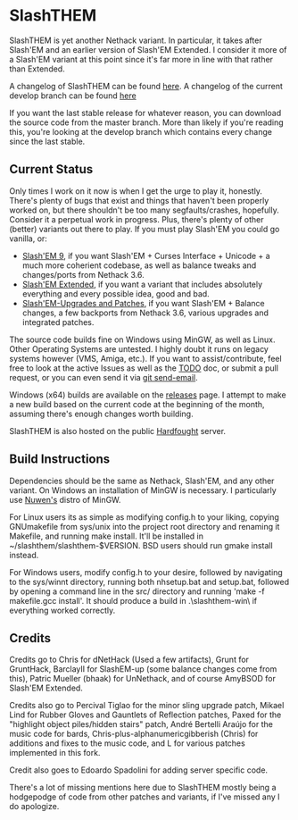 SlashTHEM
=====================

SlashTHEM is yet another Nethack variant.  In particular, it takes after Slash'EM and an earlier version of Slash'EM Extended.  I consider it more of a Slash'EM variant at this point since it's far more in line with that rather than Extended.

A changelog of SlashTHEM can be found [here](CHANGELOG.md).  A changelog of the current develop branch can be found [here](CHANGELOG-NG.md)

If you want the last stable release for whatever reason, you can download the source code from the master branch.  More than likely if you're reading this, you're looking at the develop branch which contains every change since the last stable.

Current Status
--------------

Only times I work on it now is when I get the urge to play it, honestly.  There's plenty of bugs that exist and things that haven't been properly worked on, but there shouldn't be too many segfaults/crashes, hopefully.  Consider it a perpetual work in progress. Plus, there's plenty of other (better) variants out there to play.  If you must play Slash'EM you could go vanilla, or:

- [Slash'EM 9](https://github.com/moon-chilled/slashem9), if you want Slash'EM + Curses Interface + Unicode + a much more coherient codebase, as well as balance tweaks and changes/ports from Nethack 3.6.
- [Slash'EM Extended](https://github.com/SLASHEM-Extended/SLASHEM-Extended), if you want a variant that includes absolutely everything and every possible idea, good and bad.
- [Slash'EM-Upgrades and Patches](https://github.com/BarclayII/slashem-up/tree/develop), if you want Slash'EM + Balance changes, a few backports from Nethack 3.6, various upgrades and integrated patches.

The source code builds fine on Windows using MinGW, as well as Linux.  Other Operating Systems are untested.  I highly doubt it runs on legacy systems however (VMS, Amiga, etc.).  If you want to assist/contribute, feel free to look at the active Issues as well as the [TODO](TODO.md) doc, or submit a pull request, or you can even send it via [git send-email](https://git-send-email.io/).

Windows (x64) builds are available on the [releases](https://github.com/Soviet5lo/SlashTHEM/releases) page.  I attempt to make a new build based on the current code at the beginning of the month, assuming there's enough changes worth building.

SlashTHEM is also hosted on the public [Hardfought](https://www.hardfought.org/nethack/) server.

Build Instructions
------------

Dependencies should be the same as Nethack, Slash'EM, and any other variant.  On Windows an installation of MinGW is necessary.  I particularly use [Nuwen's](https://nuwen.net/mingw.html) distro of MinGW.

For Linux users its as simple as modifying config.h to your liking, copying GNUmakefile from sys/unix into the project root directory and renaming it Makefile, and running make install.  It'll be installed in ~/slashthem/slashthem-$VERSION.  BSD users should run gmake install instead.

For Windows users, modify config.h to your desire, followed by navigating to the sys/winnt directory, running both nhsetup.bat and setup.bat, followed by opening a command line in the src/ directory and running 'make -f makefile.gcc install'.  It should produce a build in .\slashthem-win\ if everything worked correctly.

Credits
-------
Credits go to Chris for dNetHack (Used a few artifacts), Grunt for GruntHack, BarclayII for SlashEM-up (some balance changes come from this), Patric Mueller (bhaak) for UnNethack, and of course AmyBSOD for Slash'EM Extended.

Credits also go to Percival Tiglao for the minor sling upgrade patch, Mikael Lind for Rubber Gloves and Gauntlets of Reflection patches, Paxed for the "highlight object piles/hidden stairs" patch, André Bertelli Araújo for the music code for bards, Chris-plus-alphanumericgibberish (Chris) for additions and fixes to the music code, and L for various patches implemented in this fork.

Credit also goes to Edoardo Spadolini for adding server specific code.

There's a lot of missing mentions here due to SlashTHEM mostly being a hodgepodge of code from other patches and variants, if I've missed any I do apologize.
